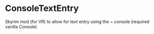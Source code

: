 # ConsoleTextEntry
 Skyrim mod (for VR) to allow for text entry using the ~ console (required vanilla Console)
